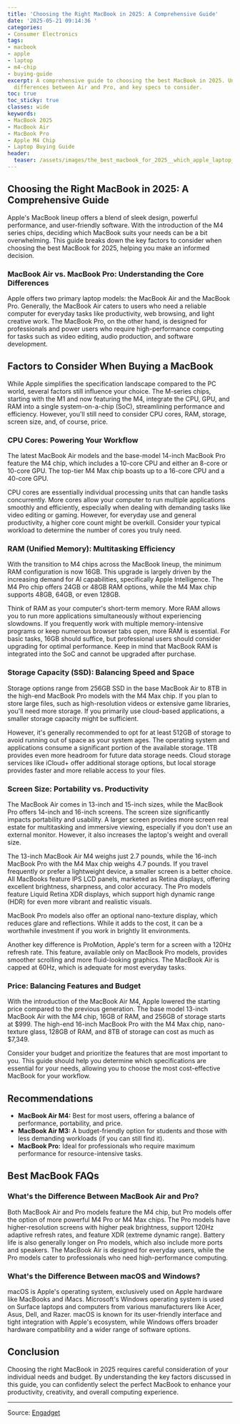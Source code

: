 ```yaml
---
title: 'Choosing the Right MacBook in 2025: A Comprehensive Guide'
date: '2025-05-21 09:14:36 '
categories:
- Consumer Electronics
tags:
- macbook
- apple
- laptop
- m4-chip
- buying-guide
excerpt: A comprehensive guide to choosing the best MacBook in 2025. Understand the
  differences between Air and Pro, and key specs to consider.
toc: true
toc_sticky: true
classes: wide
keywords:
- MacBook 2025
- MacBook Air
- MacBook Pro
- Apple M4 Chip
- Laptop Buying Guide
header:
  teaser: /assets/images/the_best_macbook_for_2025__which_apple_laptop_shou_20250521091436.jpg
---
```


## Choosing the Right MacBook in 2025: A Comprehensive Guide

Apple's MacBook lineup offers a blend of sleek design, powerful performance, and user-friendly software. With the introduction of the M4 series chips, deciding which MacBook suits your needs can be a bit overwhelming. This guide breaks down the key factors to consider when choosing the best MacBook for 2025, helping you make an informed decision.

### MacBook Air vs. MacBook Pro: Understanding the Core Differences

Apple offers two primary laptop models: the MacBook Air and the MacBook Pro. Generally, the MacBook Air caters to users who need a reliable computer for everyday tasks like productivity, web browsing, and light creative work. The MacBook Pro, on the other hand, is designed for professionals and power users who require high-performance computing for tasks such as video editing, audio production, and software development.

## Factors to Consider When Buying a MacBook

While Apple simplifies the specification landscape compared to the PC world, several factors still influence your choice. The M-series chips, starting with the M1 and now featuring the M4, integrate the CPU, GPU, and RAM into a single system-on-a-chip (SoC), streamlining performance and efficiency. However, you'll still need to consider CPU cores, RAM, storage, screen size, and, of course, price.

### CPU Cores: Powering Your Workflow

The latest MacBook Air models and the base-model 14-inch MacBook Pro feature the M4 chip, which includes a 10-core CPU and either an 8-core or 10-core GPU. The top-tier M4 Max chip boasts up to a 16-core CPU and a 40-core GPU.

CPU cores are essentially individual processing units that can handle tasks concurrently. More cores allow your computer to run multiple applications smoothly and efficiently, especially when dealing with demanding tasks like video editing or gaming. However, for everyday use and general productivity, a higher core count might be overkill. Consider your typical workload to determine the number of cores you truly need.

### RAM (Unified Memory): Multitasking Efficiency

With the transition to M4 chips across the MacBook lineup, the minimum RAM configuration is now 16GB. This upgrade is largely driven by the increasing demand for AI capabilities, specifically Apple Intelligence. The M4 Pro chip offers 24GB or 48GB RAM options, while the M4 Max chip supports 48GB, 64GB, or even 128GB.

Think of RAM as your computer's short-term memory. More RAM allows you to run more applications simultaneously without experiencing slowdowns. If you frequently work with multiple memory-intensive programs or keep numerous browser tabs open, more RAM is essential. For basic tasks, 16GB should suffice, but professional users should consider upgrading for optimal performance. Keep in mind that MacBook RAM is integrated into the SoC and cannot be upgraded after purchase.

### Storage Capacity (SSD): Balancing Speed and Space

Storage options range from 256GB SSD in the base MacBook Air to 8TB in the high-end MacBook Pro models with the M4 Max chip. If you plan to store large files, such as high-resolution videos or extensive game libraries, you'll need more storage. If you primarily use cloud-based applications, a smaller storage capacity might be sufficient.

However, it's generally recommended to opt for at least 512GB of storage to avoid running out of space as your system ages. The operating system and applications consume a significant portion of the available storage. 1TB provides even more headroom for future data storage needs. Cloud storage services like iCloud+ offer additional storage options, but local storage provides faster and more reliable access to your files.

### Screen Size: Portability vs. Productivity

The MacBook Air comes in 13-inch and 15-inch sizes, while the MacBook Pro offers 14-inch and 16-inch screens. The screen size significantly impacts portability and usability. A larger screen provides more screen real estate for multitasking and immersive viewing, especially if you don't use an external monitor. However, it also increases the laptop's weight and overall size.

The 13-inch MacBook Air M4 weighs just 2.7 pounds, while the 16-inch MacBook Pro with the M4 Max chip weighs 4.7 pounds. If you travel frequently or prefer a lightweight device, a smaller screen is a better choice. All MacBooks feature IPS LCD panels, marketed as Retina displays, offering excellent brightness, sharpness, and color accuracy. The Pro models feature Liquid Retina XDR displays, which support high dynamic range (HDR) for even more vibrant and realistic visuals.

MacBook Pro models also offer an optional nano-texture display, which reduces glare and reflections. While it adds to the cost, it can be a worthwhile investment if you work in brightly lit environments.

Another key difference is ProMotion, Apple's term for a screen with a 120Hz refresh rate. This feature, available only on MacBook Pro models, provides smoother scrolling and more fluid-looking graphics. The MacBook Air is capped at 60Hz, which is adequate for most everyday tasks.

### Price: Balancing Features and Budget

With the introduction of the MacBook Air M4, Apple lowered the starting price compared to the previous generation. The base model 13-inch MacBook Air with the M4 chip, 16GB of RAM, and 256GB of storage starts at $999. The high-end 16-inch MacBook Pro with the M4 Max chip, nano-texture glass, 128GB of RAM, and 8TB of storage can cost as much as $7,349.

Consider your budget and prioritize the features that are most important to you. This guide should help you determine which specifications are essential for your needs, allowing you to choose the most cost-effective MacBook for your workflow.

## Recommendations

*   **MacBook Air M4:** Best for most users, offering a balance of performance, portability, and price.
*   **MacBook Air M3:** A budget-friendly option for students and those with less demanding workloads (if you can still find it).
*   **MacBook Pro:** Ideal for professionals who require maximum performance for resource-intensive tasks.

## Best MacBook FAQs

### What's the Difference Between MacBook Air and Pro?

Both MacBook Air and Pro models feature the M4 chip, but Pro models offer the option of more powerful M4 Pro or M4 Max chips. The Pro models have higher-resolution screens with higher peak brightness, support 120Hz adaptive refresh rates, and feature XDR (extreme dynamic range). Battery life is also generally longer on Pro models, which also include more ports and speakers. The MacBook Air is designed for everyday users, while the Pro models cater to professionals who need high-performance computing.

### What's the Difference Between macOS and Windows?

macOS is Apple's operating system, exclusively used on Apple hardware like MacBooks and iMacs. Microsoft's Windows operating system is used on Surface laptops and computers from various manufacturers like Acer, Asus, Dell, and Razer. macOS is known for its user-friendly interface and tight integration with Apple's ecosystem, while Windows offers broader hardware compatibility and a wider range of software options.

## Conclusion

Choosing the right MacBook in 2025 requires careful consideration of your individual needs and budget. By understanding the key factors discussed in this guide, you can confidently select the perfect MacBook to enhance your productivity, creativity, and overall computing experience.

---

Source: [Engadget](https://www.engadget.com/computing/laptops/best-macbook-140032524.html?src=rss)